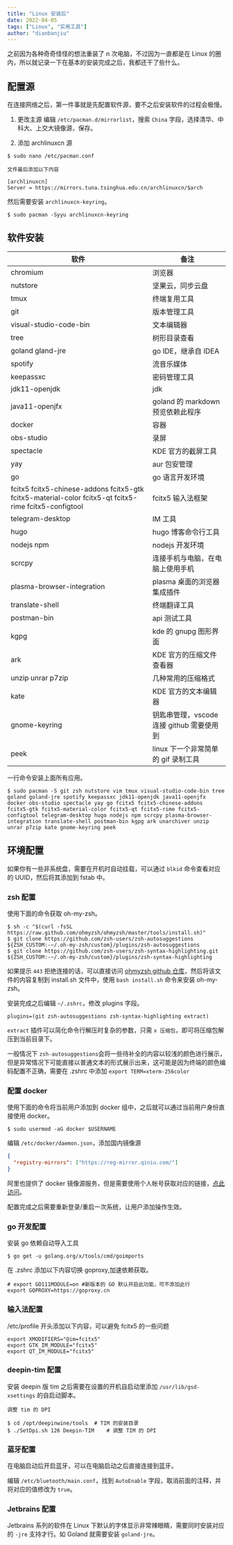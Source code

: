 ```yaml
---
title: "Linux 安装后"
date: 2022-04-05
tags: ["Linux", "实用工具"]
author: "dianbanjiu"
---
```


之前因为各种奇奇怪怪的想法重装了 n 次电脑，不过因为一直都是在 Linux 的圈内，所以就记录一下在基本的安装完成之后，我都还干了些什么。

## 配置源

在连接网络之后，第一件事就是先配置软件源，要不之后安装软件的过程会极慢。

1. 更改主源
   编辑 `/etc/pacman.d/mirrorlist`，搜索 `China` 字段，选择清华、中科大、上交大镜像源，保存。

2. 添加 archlinuxcn 源

```shell
$ sudo nano /etc/pacman.conf

文件最后添加以下内容

[archlinuxcn]
Server = https://mirrors.tuna.tsinghua.edu.cn/archlinuxcn/$arch
```

然后需要安装 `archlinuxcn-keyring`。

```shell
$ sudo pacman -Syyu archlinuxcn-keyring
```

## 软件安装

| 软件                                                                                                  | 备注                                      |
| ----------------------------------------------------------------------------------------------------- | ----------------------------------------- |
| chromium                                                                                              | 浏览器                                    |
| nutstore                                                                                              | 坚果云，同步云盘                          |
| tmux                                                                                                  | 终端复用工具                              |
| git                                                                                                   | 版本管理工具                              |
| visual-studio-code-bin                                                                                | 文本编辑器                                |
| tree                                                                                                  | 树形目录查看                              |
| goland gland-jre                                                                                      | go IDE，继承自 IDEA                       |
| spotify                                                                                               | 流音乐媒体                                |
| keepassxc                                                                                             | 密码管理工具                              |
| jdk11-openjdk                                                                                         | jdk                                       |
| java11-openjfx                                                                                        | goland 的 markdown 预览依赖此程序         |
| docker                                                                                                | 容器                                      |
| obs-studio                                                                                            | 录屏                                      |
| spectacle                                                                                             | KDE 官方的截屏工具                        |
| yay                                                                                                   | aur 包安管理                              |
| go                                                                                                    | go 语言开发环境                           |
| fcitx5 fcitx5-chinese-addons fcitx5-gtk fcitx5-material-color fcitx5-qt fcitx5-rime fcitx5-configtool | fcitx5 输入法框架                         |
| telegram-desktop                                                                                      | IM 工具                                   |
| hugo                                                                                                  | hugo 博客命令行工具                       |
| nodejs npm                                                                                            | nodejs 开发环境                           |
| scrcpy                                                                                                | 连接手机与电脑，在电脑上使用手机          |
| plasma-browser-integration                                                                            | plasma 桌面的浏览器集成插件               |
| translate-shell                                                                                       | 终端翻译工具                              |
| postman-bin                                                                                           | api 测试工具                              |
| kgpg                                                                                                  | kde 的 gnupg 图形界面                     |
| ark                                                                                                   | KDE 官方的压缩文件查看器                  |
| unzip unrar p7zip                                                                                     | 几种常用的压缩格式                        |
| kate                                                                                                  | KDE 官方的文本编辑器                      |
| gnome-keyring                                                                                         | 钥匙串管理，vscode 连接 github 需要使用到 |
| peek                                                                                                  | linux 下一个非常简单的 gif 录制工具       |

一行命令安装上面所有应用。

```shell
$ sudo pacman -S git zsh nutstore vim tmux visual-studio-code-bin tree goland goland-jre spotify keepassxc jdk11-openjdk java11-openjfx docker obs-studio spectacle yay go fcitx5 fcitx5-chinese-addons fcitx5-gtk fcitx5-material-color fcitx5-qt fcitx5-rime fcitx5-configtool telegram-desktop hugo nodejs npm scrcpy plasma-browser-integration translate-shell postman-bin kgpg ark unarchiver unzip unrar p7zip kate gnome-keyring peek
```

## 环境配置

如果你有一些非系统盘，需要在开机时自动挂载，可以通过 `blkid` 命令查看对应的 UUID，然后将其添加到 fstab 中。

### zsh 配置

使用下面的命令获取 oh-my-zsh。

```shell
$ sh -c "$(curl -fsSL https://raw.github.com/ohmyzsh/ohmyzsh/master/tools/install.sh)"
$ git clone https://github.com/zsh-users/zsh-autosuggestions ${ZSH_CUSTOM:-~/.oh-my-zsh/custom}/plugins/zsh-autosuggestions
$ git clone https://github.com/zsh-users/zsh-syntax-highlighting.git ${ZSH_CUSTOM:-~/.oh-my-zsh/custom}/plugins/zsh-syntax-highlighting
```

如果提示 `443` 拒绝连接的话，可以直接访问 [ohmyzsh github 仓库](https://github.com/ohmyzsh/ohmyzsh/blob/master/tools/install.sh)，然后将该文件的内容复制到 install.sh 文件中，使用 `bash install.sh` 命令来安装 oh-my-zsh。

安装完成之后编辑 `~/.zshrc`，修改 plugins 字段。

```shell
plugins=(git zsh-autosuggestions zsh-syntax-highlighting extract)
```

`extract` 插件可以简化命令行解压时复杂的参数，只需 `x 压缩包`，即可将压缩包解压到当前目录下。

一般情况下 `zsh-autosuggestions`会将一些待补全的内容以较浅的颜色进行展示，但是异常情况下可能直接以普通文本的形式展示出来，这可能是因为终端的颜色编码配置不正确，需要在 .zshrc 中添加 `export TERM=xterm-256color`

### 配置 docker

使用下面的命令将当前用户添加到 docker 组中，之后就可以通过当前用户身份直接使用 docker。

```
$ sudo usermod -aG docker $USERNAME
```

编辑 `/etc/docker/daemon.json`，添加国内镜像源

```json
{
  "registry-mirrors": ["https://reg-mirror.qiniu.com/"]
}
```

阿里也提供了 docker 镜像源服务，但是需要使用个人帐号获取对应的链接，[点此访问](https://cr.console.aliyun.com/cn-hangzhou/instances/mirrors)。

配置完成之后需要重新登录/重启一次系统，让用户添加操作生效。

### go 开发配置

安装 go 依赖自动导入工具

```shell
$ go get -u golang.org/x/tools/cmd/goimports
```

在 .zshrc 添加以下内容切换 goproxy,加速依赖获取。

```shell
# export GO111MODULE=on #新版本的 GO 默认开启此功能，可不添加此行
export GOPROXY=https://goproxy.cn
```

### 输入法配置

/etc/profile 开头添加以下内容，可以避免 fcitx5 的一些问题

```shell
export XMODIFIERS="@im=fcitx5"
export GTK_IM_MODULE="fcitx5"
export QT_IM_MODULE="fcitx5"
```

### deepin-tim 配置

安装 deepin 版 tim 之后需要在设置的开机自启动里添加 `/usr/lib/gsd-xsettings` 的自启动脚本。

```shell
调整 tim 的 DPI

$ cd /opt/deepinwine/tools  # TIM 的安装目录
$ ./SetDpi.sh 126 Deepin-TIM    # 调整 TIM 的 DPI
```

### 蓝牙配置

在电脑启动后开启蓝牙，可以在电脑启动之后直接连接到蓝牙。

编辑 `/etc/bluetooth/main.conf`，找到 `AutoEnable` 字段，取消前面的注释，并将对应的值修改为 `true`。

### Jetbrains 配置

Jetbrains 系列的软件在 Linux 下默认的字体显示非常辣眼睛，需要同时安装对应的 `-jre` 支持才行。如 Goland 就需要安装 `goland-jre`。
